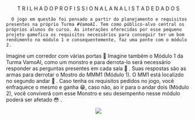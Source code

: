 <p align="center">
T R I L H A    D O    P R O F I S S I O N A L    A N A L I S T A    D E  D A D O S
</p>

      O jogo em questão foi pensado a partir do planejamento e requisitos presentes na próprio Turma #VamoAI. Tem como público-alvo central os próprios alunos do curso. As interações oferecidas por esse pequeno projeto gamefica os requisitos necessários para conseguir ter um bom rendimento no módulo 1 e consequentemente, faz uma ponte com o módulo 2. 

Imagine um corredor com várias portas
:thought_balloon: Imagine também o Módulo 1 da Turma VamoAI, como um monstro e para derrota-lo será necessário responder as perguntas presentes em cada sala :lips: . 
Suas respostas são as armas para derrotar o Mostro do MMM1 (Módulo 1). O MM1 está localizdo no segundo andar :eyes: . 
Caso tenha os requisitos pedidos no jogo, você enfraquece o mesmo e ganha :grin:, caso não, ao ir para o andar dois (Módulo 2), você conviverá com esse Monstro e seu desempenho nesse módulo poderá ser afetado :flushed: .
                  
 <p align="center">
  <img src="https://github.com/Natalia-oli/imagens/blob/master/Legal%20Ilustrado%20Games%20Infogr%C3%A1fico%20(1).gif"/>
</p>










